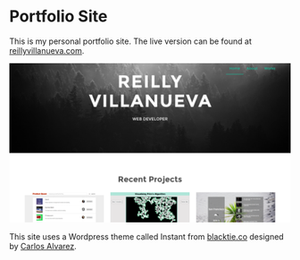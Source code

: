 # Portfolio Site

This is my personal portfolio site. The live version can be found at [reillyvillanueva.com](http://reillyvillanueva.com).

![portfolio-screenshot](./portfolio.png)


This site uses a Wordpress theme called Instant from [blacktie.co](http://blacktie.co) designed by [Carlos Alvarez](http://www.alvarez.is/).
